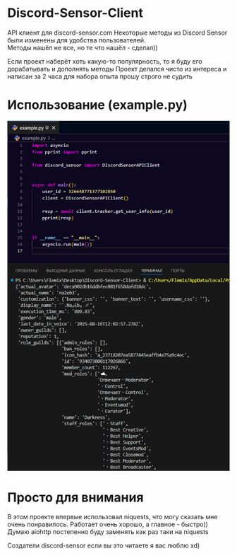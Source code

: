 # Discord-Sensor-Client
API клиент для discord-sensor.com
Некоторые методы из Discord Sensor были изменены для удобства пользователей.  
Методы нашёл не все, но те что нашёл - сделал))  

Если проект наберёт хоть какую-то популярность, то я буду его дорабатывать и дополнять методы
Проект делался чисто из интереса и написан за 2 часа для набора опыта прошу строго не судить

# Использование (example.py)
![example](images/example.png)

# Просто для внимания
В этом проекте впервые использовал niquests, что могу сказать мне очень понравилось. Работает очень хорошо, а главное - быстро))  
Думаю aiohttp постепенно буду заменять как раз таки на niquests  

Создатели discord-sensor если вы это читаете я вас люблю xd)

